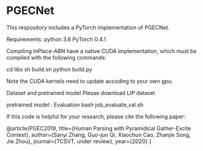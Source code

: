 # PGECNet
This respository includes a PyTorch implementation of PGECNet. 

Requirements:
python 3.6
PyTorch 0.4.1

Compiling
InPlace-ABN have a native CUDA implementation, which must be compiled with the following commands:

cd libs
sh build.sh
python build.py

Note the CUDA kernels need to update accoding to your own gpu.

Dataset and pretrained model
Plesae download LIP dataset

pretrained model : 
Evaluation
bash job_evaluate_val.sh

If this code is helpful for your research, please cite the following paper:

@article{PGEC2019,
  title={Human Parsing with Pyramidical Gather-Excite Context},
  author={Sanyi Zhang, Guo-jun Qi, Xiaochun Cao, Zhanjie Song, Jie Zhou},
  journal={TCSVT, under review},
  year={2020}
}
